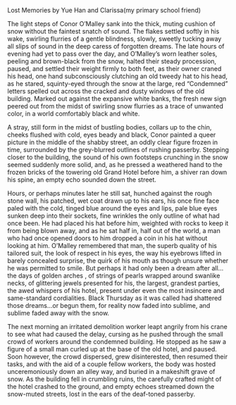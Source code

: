 Lost Memories by Yue Han and Clarissa(my primary school friend)




The light steps of Conor O’Malley sank into the thick, muting cushion of snow without the faintest snatch of sound. The flakes settled softly in his wake, swirling flurries of a gentle blindness, slowly, sweetly tucking away all slips of sound in the deep caress of forgotten dreams. The late hours of evening had yet to pass over the day, and O’Malley’s worn leather soles, peeling and brown-black from the snow, halted their steady procession, paused, and settled their weight firmly to both feet, as their owner craned his head, one hand subconsciously clutching an old tweedy hat to his head, as he stared, squinty-eyed through the snow at the large, red “Condemned” letters spelled out across the cracked and dusty windows of the old building. Marked out against the expansive white banks, the fresh new sign peered out from the midst of swirling snow flurries as a trace of unwanted color, in a world comfortably black and white.

A stray, still form in the midst of bustling bodies, collars up to the chin, cheeks flushed with cold, eyes beady and black, Conor painted a queer picture in the middle of the shabby street, an oddly clear figure frozen in time, surrounded by the grey-blurred outlines of rushing passerby. Stepping closer to the building, the sound of his own footsteps crunching in the snow seemed suddenly more solid, and, as he pressed a weathered hand to the frozen bricks of the towering old Grand Hotel before him, a shiver ran down his spine, an empty echo sounded down the street.

Hours, or perhaps minutes later he still sat, hunched against the rough stone wall, his patched, wet coat drawn up to his ears, his once fine face paled with the cold, tinged blue around the eyes and lips, pale blue eyes sunken deep into their sockets, fine wrinkles the only outline of what had once been. He had placed his hat before him, weighted with rocks to keep it from being blown away, and as he sat half in, half out of the world, a man who had once opened doors to him dropped a coin in his hat without looking at him. O’Malley remembered that man, the superb quality of his tailored suit, the look of respect in his eyes, the way his eyebrows lifted in barely concealed surprise, the quirk of his mouth as though unsure whether he was permitted to smile. But perhaps it had only been a dream after all…the days of golden arches , of strings of pearls wrapped around swanlike necks, of glittering jewels presented for his, the largest, grandest parties, the awed whispers of his hotel, present under even the most insincere and same-standard cordialities. Black Thursday as it was called had shattered those dreams…or begun them, for reality now faded into sublime, and sublime faded away with the snow.

The next morning an irritated demolition worker leapt angrily from his crane to see what had caused the delay, cursing as he pushed through the small crowd of workers around the condemned building. He stopped as he saw a figure of a small man curled up at the base of the old hotel, and paused. Soon however, the crowd dispersed, grew disinterested, then resumed their tasks, and with the aid of a couple fellow workers, the body was hosted unceremoniously down an alley way, and buried in a makeshift grave of snow. As the building fell in crumbling ruins, the carefully crafted might of the hotel crashed to the ground, and empty echoes streamed down the snow-muted streets, lost in the ears of the deaf-toned passerby.
